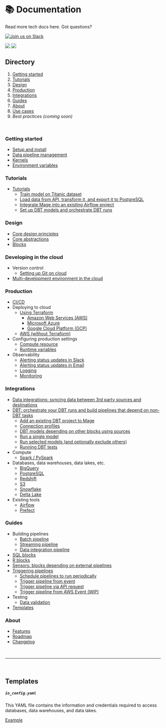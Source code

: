 # 📚 Documentation

Read more tech docs here. Got questions?

[![Join us on Slack](https://img.shields.io/badge/%20-Join%20us%20on%20Slack-black?style=for-the-badge&logo=slack&labelColor=6B50D7)](https://www.mage.ai/chat)


![](https://user-images.githubusercontent.com/78053898/198753334-e47c8494-0289-4f96-9058-f0f2387b23fb.svg)
<img
  referrerpolicy="no-referrer-when-downgrade"
  src="https://static.scarf.sh/a.png?x-pxid=166cb008-7c31-4e95-909a-0f5fdc1d375a"
/>

## Directory

1. [Getting started](#getting-started)
1. [Tutorials](#tutorials)
1. [Design](#design)
1. [Production](#production)
1. [Integrations](#integrations)
1. [Guides](#guides)
1. [About](#about)
1. [Use cases](use_cases/README.md)
1. *Best practices (coming soon)*

<br />

### Getting started
- [Setup and install](tutorials/quick_start/setup.md)
- [Data pipeline management](features/orchestration/README.md)
- [Kernels](kernels/README.md)
- [Environment variables](tutorials/quick_start/setup.md#environment-variables)

### Tutorials
- [Tutorials](tutorials/README.md)
    - [Train model on Titanic dataset](tutorials/quick_start/train_titanic_model/README.md)
    - [Load data from API, transform it, and export it to PostgreSQL](tutorials/quick_start/etl_restaurant/README.md)
    - [Integrate Mage into an existing Airflow project](tutorials/airflow/integrate_into_existing_project/README.md)
    - [Set up DBT models and orchestrate DBT runs](tutorials/dbt/quick_start.md)

### Design
- [Core design principles](core/design_principles.md)
- [Core abstractions](core/abstractions.md)
- [Blocks](blocks/README.md)

### Developing in the cloud
- Version control
    - [Setting up Git on cloud](guides/version_control/Git.md)
- [Multi-development environment in the cloud](development/multi_development_environment/README.md)

### Production
- [CI/CD](deploy/ci_cd/README.md)
- Deploying to cloud
    - [Using Terraform](deploy/terraform/README.md)
        - [Amazon Web Services (AWS)](deploy/terraform/AWS.md)
        - [Microsoft Azure](deploy/terraform/Azure.md)
        - [Google Cloud Platform (GCP)](deploy/terraform/GCP.md)
    - [AWS (without Terraform)](deploy/aws/README.md)
- Configuring production settings
    - [Compute resource](production/compute_resource.md)
    - [Runtime variables](production/runtime_variables.md)
- Observability
    - [Alerting status updates in Slack](observability/alerting/Slack.md)
    - [Alerting status updates in Email](observability/alerting/Email.md)
    - [Logging](features/orchestration/README.md#logs)
    - [Monitoring](observability/monitoring/README.md)

### Integrations
- [Data integrations: syncing data between 3rd party sources and destinations](data_integrations/README.md)
- [DBT: orchestrate your DBT runs and build pipelines that depend on non-DBT tasks](dbt/README.md)
    - [Add an existing DBT project to Mage](guides/dbt/add_existing_project.md)
    - [Connection profiles](guides/dbt/connection_profiles.md)
    - [DBT models depending on other blocks using sources](guides/dbt/dependencies.md)
    - [Run a single model](guides/dbt/run_model.md)
    - [Run selected models (and optionally exclude others)](guides/dbt/run_models.md)
    - [Running DBT tests](guides/dbt/tests.md)
- Compute
    - [Spark / PySpark](spark/setup/README.md)
- Databases, data warehouses, data lakes, etc.
    - [BigQuery](integrations/BigQuery.md)
    - [PostgreSQL](integrations/PostgreSQL.md)
    - [Redshift](integrations/Redshift.md)
    - [S3](integrations/S3.md)
    - [Snowflake](integrations/Snowflake.md)
    - [Delta Lake](integrations/DeltaLake.md)
- Existing tools
    - [Airflow](tutorials/airflow/integrate_into_existing_project/README.md)
    - [Prefect](production/prefect.md)

### Guides
- Building pipelines
    - [Batch pipeline](tutorials/quick_start/etl_restaurant/README.md)
    - [Streaming pipeline](guides/pipelines/StreamingPipeline.md)
    - [Data integration pipeline](guides/pipelines/DataIntegrationPipeline.md)
- [SQL blocks](guides/blocks/SQL.md)
- [R blocks](guides/blocks/R.md)
- [Sensors: blocks depending on external pipelines](guides/blocks/Sensors.md)
- [Triggering pipelines](core/abstractions.md#trigger)
    - [Schedule pipelines to run periodically](tutorials/triggers/schedule.md)
    - [Trigger pipeline from event](core/abstractions.md#event)
    - [Trigger pipeline via API request](triggers/api.md)
    - [Trigger pipeline from AWS Event (WIP)](tutorials/triggers/events/aws.md)
- Testing
    - [Data validation](testing/README.md#data-validation)
- [Templates](#templates)

### About
- [Features](features/README.md)
- [Roadmap](https://airtable.com/shrJS0cDOmQywb8vp)
- [Changelog](https://mageai.notion.site/What-s-new-7cc355e38e9c42839d23fdbef2dabd2c)

<br />

---

<br />

## Templates

##### `io_config.yaml`

This YAML file contains the information and credentials required to access
databases, data warehouses, and data lakes.

[Example](https://github.com/mage-ai/mage-ai/blob/master/mage_ai/data_preparation/templates/repo/io_config.yaml)
